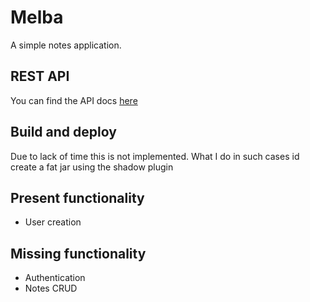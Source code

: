 # Melba

A simple notes application.

## REST API
You can find the API docs [here](https://documenter.getpostman.com/view/749450/SVfRtnrL?version=latest)


## Build and deploy
Due to lack of time this is not implemented. What I do in such cases id create a fat jar using the shadow plugin

## Present functionality

* User creation

## Missing functionality

* Authentication
* Notes CRUD